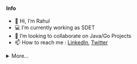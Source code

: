 #### Info
- 👋 Hi, I’m Rahul
- 💻 I’m currently working as SDET 
- 🤝 I’m looking to collaborate on Java/Go Projects
- 📫 How to reach me : [LinkedIn](https://www.linkedin.com/in/heyrmi/), [Twitter](https://twitter.com/hey_rmi) 

<details>
  <summary>More...</summary>

#### [LeetCode](https://leetcode.com/heyrmi)
[![Rahul's LeetCode stats](https://leetcode-stats-six.vercel.app/api?username=heyrmi)](https://github.com/KnlnKS/leetcode-stats)
